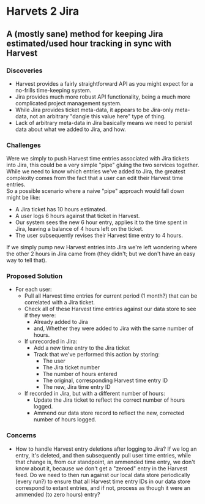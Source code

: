 # Harvets 2 Jira
## A (mostly sane) method for keeping Jira estimated/used hour tracking in sync with Harvest

### Discoveries
* Harvest provides a fairly straightforward API as you might expect for a no-frills time-keeping system.
* Jira provides much more robust API functionality, being a much more complicated project management system.
* While Jira provides ticket meta-data, it appears to be Jira-only meta-data, not an arbitrary "dangle this value here" type of thing.
* Lack of arbitrary meta-data in Jira basically means we need to persist data about what we added to Jira, and how.

### Challenges
Were we simply to push Harvest time entries associated with Jira tickets into Jira, this could be a very simple "pipe" gluing the two services together.
While we need to know which entries we've added to Jira, the greatest complexity comes from the fact that a user can edit their Harvest time entries.  
So a possible scenario where a naive "pipe" approach would fall down might be like:

* A Jira ticket has 10 hours estimated.
* A user logs 6 hours against that ticket in Harvest.
* Our system sees the new 6 hour entry, applies it to the time spent in Jira, leaving a balance of 4 hours left on the ticket.
* The user subsequently revises their Harvest time entry to 4 hours.

If we simply pump new Harvest entries into Jira we're left wondering where the other 2 hours in Jira came from (they didn't; but we don't have an easy way to tell that).

### Proposed Solution
* For each user:
	* Pull all Harvest time entries for current period (1 month?) that can be correlated with a Jira ticket.
	* Check all of these Harvest time entries against our data store to see if they were:
		* Already added to Jira
		* and, Whether they were added to Jira with the same number of hours.
	* If unrecorded in Jira:
		* Add a new time entry to the Jira ticket
		* Track that we've performed this action by storing:
			* The user
			* The Jira ticket number
			* The number of hours entered
			* The original, corresponding Harvest time entry ID
			* The new, Jira time entry ID
	* If recorded in Jira, but with a different number of hours:
		* Update the Jira ticket to reflect the correct number of hours logged.
		* Ammend our data store record to reflect the new, corrected number of hours logged.

### Concerns
* How to handle Harvest entry deletions after logging to Jira?  If we log an entry, it's deleted, and then subsequently pull user time entries, while that change is, from our standpoint, an ammended time entry, we don't know about it, because we don't get a "zeroed" entry in the Harvest feed.  Do we need to then run against our local data store periodically (every run?) to ensure that all Harvest time entry IDs in our data store correspond to extant entries, and if not, process as though it were an ammended (to zero hours) entry?